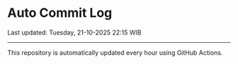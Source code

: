 # Auto Commit Log

Last updated: Tuesday, 21-10-2025 22:15 WIB

---

This repository is automatically updated every hour using GitHub Actions.
